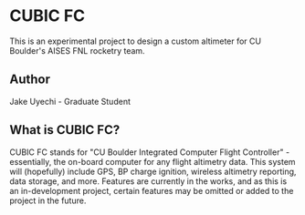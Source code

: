# CUBIC FC
This is an experimental project to design a custom altimeter for CU Boulder's AISES FNL rocketry team.

## Author
Jake Uyechi - Graduate Student

## What is CUBIC FC?
CUBIC FC stands for "CU Boulder Integrated Computer Flight Controller" - essentially, the on-board computer for any flight altimetry data. This system will (hopefully) include GPS, BP charge ignition, wireless altimetry reporting, data storage, and more. Features are currently in the works, and as this is an in-development project,
certain features may be omitted or added to the project in the future.
